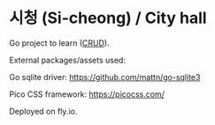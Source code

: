 # 시청 (Si-cheong) / City hall

Go project to learn ([CRUD](https://en.wikipedia.org/wiki/Create,_read,_update_and_delete)).

External packages/assets used:

Go sqlite driver: https://github.com/mattn/go-sqlite3

Pico CSS framework: https://picocss.com/

Deployed on fly.io.
